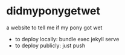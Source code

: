 # didmyponygetwet

a website to tell me if my pony got wet

- to deploy locally: bundle exec jekyll serve
- to deploy publicly: just push
